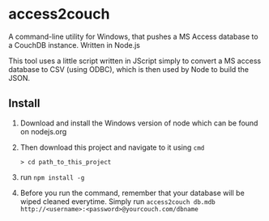 access2couch
============

A command-line utility for Windows, that pushes a MS Access database to a CouchDB instance. Written in Node.js

This tool uses a little script written in JScript simply to convert a MS access database to CSV (using ODBC), which is then used by Node to build the JSON.

## Install

1. Download and install the Windows version of node which can be found on nodejs.org

2. Then download this project and navigate to it using `cmd`
   
       > cd path_to_this_project

3. run `npm install -g`

4. Before you run the command, remember that your database will be wiped cleaned everytime. Simply run `access2couch db.mdb http://<username>:<password>@yourcouch.com/dbname`

